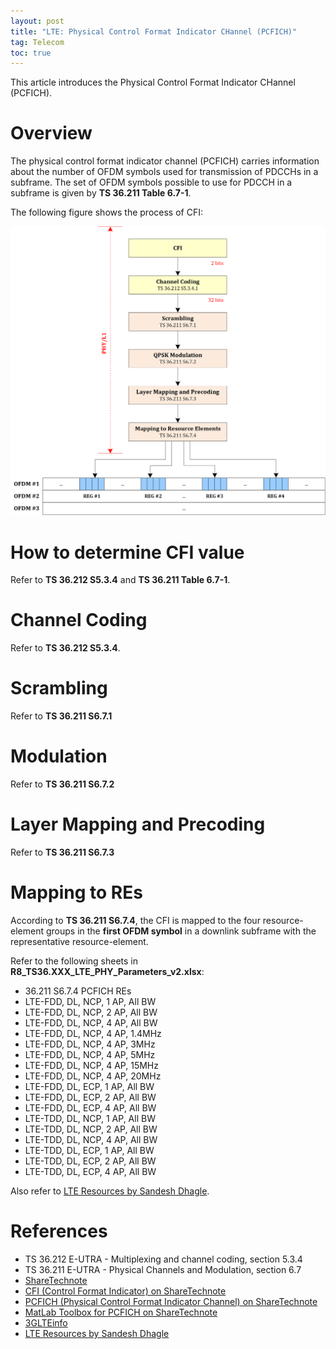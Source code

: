 ```yaml
---
layout: post
title: "LTE: Physical Control Format Indicator CHannel (PCFICH)"
tag: Telecom
toc: true
---
```


This article introduces the Physical Control Format Indicator CHannel (PCFICH).

<!--more-->

# Overview

The physical control format indicator channel (PCFICH) carries information about the number of OFDM symbols used for transmission of PDCCHs in a subframe. The set of OFDM symbols possible to use for PDCCH in a subframe is given by **TS 36.211 Table 6.7-1**.

The following figure shows the process of CFI:

![R8_TS36.211_S6.7_PCFICH](/assets/R8_TS36.211_S6.7_PCFICH.png)

# How to determine CFI value

Refer to **TS 36.212 S5.3.4** and **TS 36.211 Table 6.7-1**.

# Channel Coding

Refer to **TS 36.212 S5.3.4**.

# Scrambling

Refer to **TS 36.211 S6.7.1**

# Modulation

Refer to **TS 36.211 S6.7.2**

# Layer Mapping and Precoding

Refer to **TS 36.211 S6.7.3**

# Mapping to REs

According to **TS 36.211 S6.7.4**, the CFI is mapped to the four resource-element groups in the **first OFDM symbol** in a downlink subframe with the representative resource-element.

Refer to the following sheets in **R8_TS36.XXX_LTE_PHY_Parameters_v2.xlsx**:

* 36.211 S6.7.4 PCFICH REs
* LTE-FDD, DL, NCP, 1 AP, All BW
* LTE-FDD, DL, NCP, 2 AP, All BW
* LTE-FDD, DL, NCP, 4 AP, All BW
* LTE-FDD, DL, NCP, 4 AP, 1.4MHz
* LTE-FDD, DL, NCP, 4 AP, 3MHz
* LTE-FDD, DL, NCP, 4 AP, 5MHz
* LTE-FDD, DL, NCP, 4 AP, 15MHz
* LTE-FDD, DL, NCP, 4 AP, 20MHz
* LTE-FDD, DL, ECP, 1 AP, All BW
* LTE-FDD, DL, ECP, 2 AP, All BW
* LTE-FDD, DL, ECP, 4 AP, All BW
* LTE-TDD, DL, NCP, 1 AP, All BW
* LTE-TDD, DL, NCP, 2 AP, All BW
* LTE-TDD, DL, NCP, 4 AP, All BW
* LTE-TDD, DL, ECP, 1 AP, All BW
* LTE-TDD, DL, ECP, 2 AP, All BW
* LTE-TDD, DL, ECP, 4 AP, All BW

Also refer to [LTE Resources by Sandesh Dhagle](http://dhagle.in/LTE).

# References

* TS 36.212 E-UTRA - Multiplexing and channel coding, section 5.3.4
* TS 36.211 E-UTRA - Physical Channels and Modulation, section 6.7
* [ShareTechnote](http://www.sharetechnote.com/)
* [CFI (Control Format Indicator) on ShareTechnote](http://www.sharetechnote.com/html/Handbook_LTE_CFI.html)
* [PCFICH (Physical Control Format Indicator Channel) on ShareTechnote](http://www.sharetechnote.com/html/Handbook_LTE_PCFICH.html)
* [MatLab Toolbox for PCFICH on ShareTechnote](http://www.sharetechnote.com/html/lte_toolbox/Matlab_LteToolbox_PCFICH.html)
* [3GLTEinfo](http://www.3glteinfo.com/)
* [LTE Resources by Sandesh Dhagle](http://dhagle.in/LTE)

